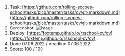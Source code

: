 1. Task: [https://github.com/rolling-scopes-school/tasks/blob/master/tasks/cv/git-markdown.md](https://github.com/rolling-scopes-school/tasks/blob/master/tasks/cv/git-markdown.md)
2. Screenshot:
   ![image](https://user-images.githubusercontent.com/106951147/172311339-4f8f4841-668f-4b67-8813-86a760e49a1b.png)
3. Deploy: [https://foxtemp.github.io/rsschool-cv/cv](https://foxtemp.github.io/rsschool-cv/cv)
4. Done 07.06.2022 / deadline 07.06.2022
5. Score: 100 / 100
